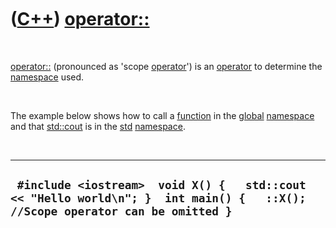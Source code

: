 



 

 

 

 

 

([C++](Cpp.md)) [operator::](CppOperatorScope.md)
===================================================

 

[operator::](CppOperatorScope.md) (pronounced as 'scope
[operator](CppOperator.md)') is an [operator](CppOperator.md) to
determine the [namespace](CppNamespace.md) used.

 

The example below shows how to call a [function](CppFunction.md) in the
[global](CppGlobal.md) [namespace](CppNamespace.md) and that
[std::cout](CppCout.md) is in the [std](CppStd.md)
[namespace](CppNamespace.md).

 

  -------------------------------------------------------------------------------------------------------------------------------
  ` #include <iostream>  void X() {   std::cout << "Hello world\n"; }  int main() {   ::X(); //Scope operator can be omitted }`
  -------------------------------------------------------------------------------------------------------------------------------

 

 

 

 

 





 



